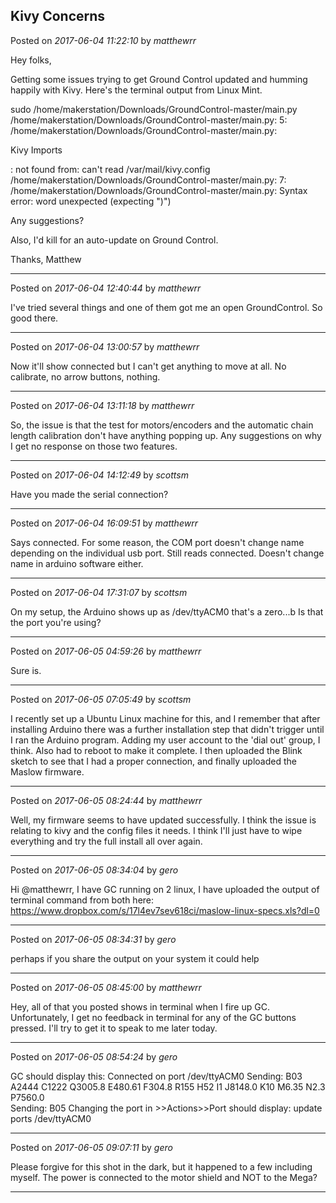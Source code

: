 ## Kivy Concerns
Posted on *2017-06-04 11:22:10* by *matthewrr*

Hey folks,

Getting some issues trying to get Ground Control updated and humming happily with Kivy.  Here's the terminal output from Linux Mint.

 sudo /home/makerstation/Downloads/GroundControl-master/main.py
/home/makerstation/Downloads/GroundControl-master/main.py: 5: /home/makerstation/Downloads/GroundControl-master/main.py: 

Kivy Imports

: not found
from: can't read /var/mail/kivy.config
/home/makerstation/Downloads/GroundControl-master/main.py: 7: /home/makerstation/Downloads/GroundControl-master/main.py: Syntax error: word unexpected (expecting ")")

Any suggestions?

Also, I'd kill for an auto-update on Ground Control. 

Thanks,
Matthew

---

Posted on *2017-06-04 12:40:44* by *matthewrr*

I've tried several things and one of them got me an open GroundControl. So good there.

---

Posted on *2017-06-04 13:00:57* by *matthewrr*

Now it'll show connected but I can't get anything to move at all. No calibrate, no arrow buttons, nothing.

---

Posted on *2017-06-04 13:11:18* by *matthewrr*

So, the issue is that the test for motors/encoders and the automatic chain length calibration don't have anything popping up. Any suggestions on why I get no response on those two features.

---

Posted on *2017-06-04 14:12:49* by *scottsm*

Have you made the serial connection?

---

Posted on *2017-06-04 16:09:51* by *matthewrr*

Says connected. For some reason, the COM port doesn't change name depending on the individual usb port. Still reads connected. Doesn't change name in arduino software either.

---

Posted on *2017-06-04 17:31:07* by *scottsm*

On my setup, the Arduino shows up as /dev/ttyACM0   that's a zero...b Is that the port you're using?

---

Posted on *2017-06-05 04:59:26* by *matthewrr*

Sure is.

---

Posted on *2017-06-05 07:05:49* by *scottsm*

I recently set up a Ubuntu Linux machine for this, and I remember that after installing Arduino there was a further installation step that didn't trigger until I ran the Arduino program. Adding my user account to the 'dial out' group, I think. Also had to reboot to make it complete. I then uploaded the Blink sketch to see that I had a proper connection, and finally uploaded the Maslow firmware.

---

Posted on *2017-06-05 08:24:44* by *matthewrr*

Well, my firmware seems to have updated successfully.  I think the issue is relating to kivy and the config files it needs.  I think I'll just have to wipe everything and try the full install all over again.

---

Posted on *2017-06-05 08:34:04* by *gero*

Hi @matthewrr, I have GC running on 2 linux, I have uploaded the output of terminal command from both here: https://www.dropbox.com/s/17l4ev7sev618ci/maslow-linux-specs.xls?dl=0

---

Posted on *2017-06-05 08:34:31* by *gero*

perhaps if you share the output on your system it could help

---

Posted on *2017-06-05 08:45:00* by *matthewrr*

Hey, all of that you posted shows in terminal when I fire up GC. Unfortunately, I get no feedback in terminal for any of the GC buttons pressed. I'll try to get it to speak to me later today.

---

Posted on *2017-06-05 08:54:24* by *gero*

GC should display this:
Connected on port /dev/ttyACM0
Sending: B03 A2444 C1222 Q3005.8 E480.61 F304.8 R155 H52 I1 J8148.0 K10 M6.35 N2.3 P7560.0   
Sending: B05
Changing the port in >>Actions>>Port should display:
update ports
/dev/ttyACM0

---

Posted on *2017-06-05 09:07:11* by *gero*

Please forgive for this shot in the dark, but it happened to a few including myself. The power is connected to the motor shield and NOT to the Mega?

---

